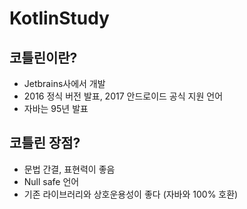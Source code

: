 # KotlinStudy

## 코틀린이란?
- Jetbrains사에서 개발
- 2016 정식 버전 발표, 2017 안드로이드 공식 지원 언어
- 자바는 95년 발표
 
## 코틀린 장점?
- 문법 간결, 표현력이 좋음
- Null safe 언어
- 기존 라이브러리와 상호운용성이 좋다 (자바와 100% 호환)
